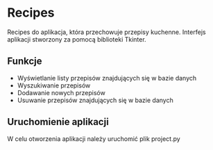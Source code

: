 # Recipes

Recipes do aplikacja, która przechowuje przepisy kuchenne. Interfejs aplikacji stworzony za pomocą biblioteki Tkinter.

## Funkcje
- Wyświetlanie listy przepisów znajdujących się w bazie danych
- Wyszukiwanie przepisów
- Dodawanie nowych przepisów
- Usuwanie przepisów znajdujących się w bazie danych

## Uruchomienie aplikacji
W celu otworzenia aplikacji należy uruchomić plik project.py
